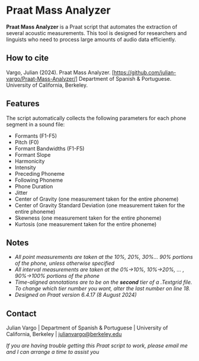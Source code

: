 # Praat Mass Analyzer

**Praat Mass Analyzer** is a Praat script that automates the extraction of several acoustic measurements. This tool is designed for researchers and linguists who need to process large amounts of audio data efficiently.

## How to cite

Vargo, Julian (2024). Praat Mass Analyzer. [https://github.com/julian-vargo/Praat-Mass-Analyzer/]
Department of Spanish & Portuguese. University of California, Berkeley.

## Features

The script automatically collects the following parameters for each phone segment in a sound file:
- Formants (F1-F5)
- Pitch (F0)
- Formant Bandwidths (F1-F5)
- Formant Slope
- Harmonicity
- Intensity
- Preceding Phoneme
- Following Phoneme
- Phone Duration
- Jitter
- Center of Gravity (one measurement taken for the entire phoneme)
- Center of Gravity Standard Deviation (one measurement taken for the entire phoneme)
- Skewness (one measurement taken for the entire phoneme)
- Kurtosis (one measurement taken for the entire phoneme)
  
## Notes
- *All point measurements are taken at the 10%, 20%, 30%... 90% portions of the phone, unless otherwise specified*
- *All interval measurements are taken at the 0%->10%, 10%->20%, ... , 90%->100% portions of the phone*
- *Time-aligned annotations are to be on the **second** tier of a .Textgrid file. To change which tier number you want, alter the last number on line 18.*
- *Designed on Praat version 6.4.17 (8 August 2024)*

## Contact
Julian Vargo | Department of Spanish & Portuguese | University of California, Berkeley | julianvargo@berkeley.edu

*If you are having trouble getting this Praat script to work, please email me and I can arrange a time to assist you*
